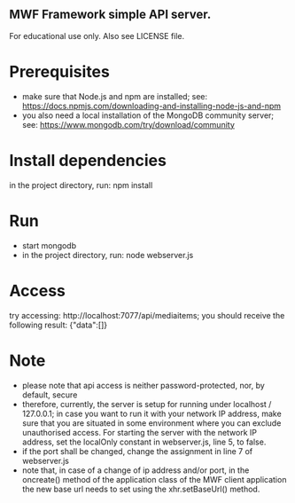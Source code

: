 ## MWF Framework simple API server. 
For educational use only. Also see LICENSE file.

# Prerequisites
- make sure that Node.js and npm are installed; see: https://docs.npmjs.com/downloading-and-installing-node-js-and-npm
- you also need a local installation of the MongoDB community server; see: https://www.mongodb.com/try/download/community

# Install dependencies
in the project directory, run: npm install

# Run
- start mongodb
- in the project directory, run: node webserver.js

# Access
try accessing: http://localhost:7077/api/mediaitems; you should receive the following result: {"data":[]}

# Note
- please note that api access is neither password-protected, nor, by default, secure
- therefore, currently, the server is setup for running under localhost / 127.0.0.1; in case you want to run it with your network IP address, make sure that you are situated in some environment where you can exclude unauthorised access. For starting the server with the network IP address, set the localOnly constant in webserver.js, line 5, to false. 
- if the port shall be changed, change the assignment in line 7 of webserver.js
- note that, in case of a change of ip address and/or port, in the oncreate() method of the application class of the MWF client application the new base url needs to set using the xhr.setBaseUrl() method.
